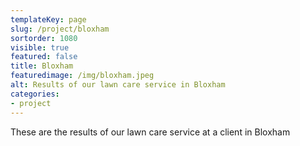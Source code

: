 ```yaml
---
templateKey: page
slug: /project/bloxham
sortorder: 1080
visible: true
featured: false
title: Bloxham
featuredimage: /img/bloxham.jpeg
alt: Results of our lawn care service in Bloxham
categories:
- project
---
```

These are the results of our lawn care service at a client in Bloxham


